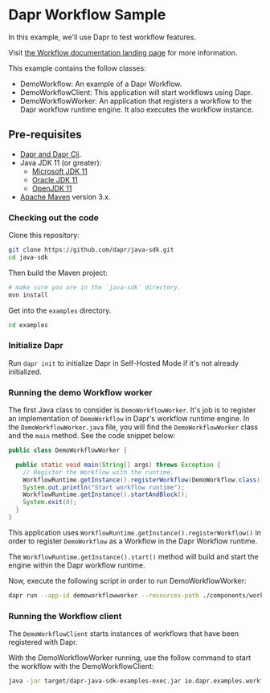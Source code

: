 # Dapr Workflow Sample

In this example, we'll use Dapr to test workflow features.

Visit [the Workflow documentation landing page](https://docs.dapr.io/developing-applications/building-blocks/workflow) for more information.

This example contains the follow classes:

* DemoWorkflow: An example of a Dapr Workflow.
* DemoWorkflowClient: This application will start workflows using Dapr.
* DemoWorkflowWorker: An application that registers a workflow to the Dapr workflow runtime engine. It also executes the workflow instance.
 
## Pre-requisites

* [Dapr and Dapr Cli](https://docs.dapr.io/getting-started/install-dapr/).
* Java JDK 11 (or greater):
    * [Microsoft JDK 11](https://docs.microsoft.com/en-us/java/openjdk/download#openjdk-11)
    * [Oracle JDK 11](https://www.oracle.com/technetwork/java/javase/downloads/index.html#JDK11)
    * [OpenJDK 11](https://jdk.java.net/11/)
* [Apache Maven](https://maven.apache.org/install.html) version 3.x.

### Checking out the code

Clone this repository:

```sh
git clone https://github.com/dapr/java-sdk.git
cd java-sdk
```

Then build the Maven project:

```sh
# make sure you are in the `java-sdk` directory.
mvn install
```

Get into the `examples` directory.
```sh
cd examples
```

### Initialize Dapr

Run `dapr init` to initialize Dapr in Self-Hosted Mode if it's not already initialized.

### Running the demo Workflow worker

The first Java class to consider is `DemoWorkflowWorker`. It's job is to register an implementation of `DemoWorkflow` in Dapr's workflow runtime engine. In the `DemoWorkflowWorker.java` file, you will find the `DemoWorkflowWorker` class and the `main` method. See the code snippet below:

```java
public class DemoWorkflowWorker {

  public static void main(String[] args) throws Exception {
    // Register the Workflow with the runtime.
    WorkflowRuntime.getInstance().registerWorkflow(DemoWorkflow.class);
    System.out.println("Start workflow runtime");
    WorkflowRuntime.getInstance().startAndBlock();
    System.exit(0);
  }
}
```

This application uses `WorkflowRuntime.getInstance().registerWorkflow()` in order to register `DemoWorkflow` as a Workflow in the Dapr Workflow runtime.

The `WorkflowRuntime.getInstance().start()` method will build and start the engine within the Dapr workflow runtime.

Now, execute the following script in order to run DemoWorkflowWorker:
```sh
dapr run --app-id demoworkflowworker --resources-path ./components/workflows --dapr-grpc-port 50001 -- java -jar target/dapr-java-sdk-examples-exec.jar io.dapr.examples.workflows.DemoWorkflowWorker
```

### Running the Workflow client

The `DemoWorkflowClient` starts instances of workflows that have been registered with Dapr.

With the DemoWorkflowWorker running, use the follow command to start the workflow with the DemoWorkflowClient:

```sh
java -jar target/dapr-java-sdk-examples-exec.jar io.dapr.examples.workflows.DemoWorkflowClient
```

